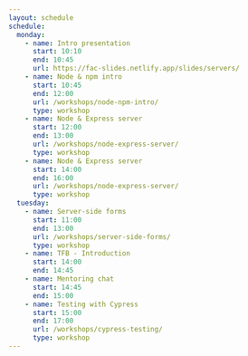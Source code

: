 ```yaml
---
layout: schedule
schedule:
  monday:
    - name: Intro presentation
      start: 10:10
      end: 10:45
      url: https://fac-slides.netlify.app/slides/servers/
    - name: Node & npm intro
      start: 10:45
      end: 12:00
      url: /workshops/node-npm-intro/
      type: workshop
    - name: Node & Express server
      start: 12:00
      end: 13:00
      url: /workshops/node-express-server/
      type: workshop
    - name: Node & Express server
      start: 14:00
      end: 16:00
      url: /workshops/node-express-server/
      type: workshop
  tuesday:
    - name: Server-side forms
      start: 11:00
      end: 13:00
      url: /workshops/server-side-forms/
      type: workshop
    - name: TFB - Introduction
      start: 14:00
      end: 14:45
    - name: Mentoring chat
      start: 14:45
      end: 15:00
    - name: Testing with Cypress
      start: 15:00
      end: 17:00
      url: /workshops/cypress-testing/
      type: workshop
---
```

